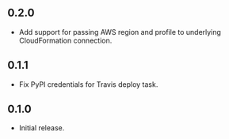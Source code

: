 ## 0.2.0

- Add support for passing AWS region and profile to underlying CloudFormation
  connection.

## 0.1.1

- Fix PyPI credentials for Travis deploy task.

## 0.1.0

- Initial release.
